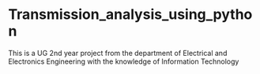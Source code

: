 # Transmission_analysis_using_python
This is a UG 2nd year project from the department of Electrical and Electronics Engineering with the knowledge of Information Technology 
